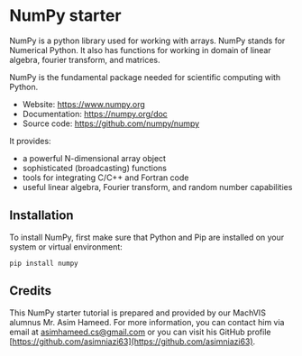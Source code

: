 # NumPy starter

NumPy is a python library used for working with arrays. NumPy stands for Numerical Python. It also has functions for working in domain of linear algebra, fourier transform, and matrices.

NumPy is the fundamental package needed for scientific computing with Python.

- Website: https://www.numpy.org
- Documentation: https://numpy.org/doc
- Source code: https://github.com/numpy/numpy

It provides:

- a powerful N-dimensional array object
- sophisticated (broadcasting) functions
- tools for integrating C/C++ and Fortran code
- useful linear algebra, Fourier transform, and random number capabilities


## Installation
To install NumPy, first make sure that Python and Pip are installed on your system or virtual environment:
```
pip install numpy
```

## Credits
This NumPy starter tutorial is prepared and provided by our MachVIS alumnus Mr. Asim Hameed. For more information, you can contact him via email at [asimhameed.cs@gmail.com](asimhameed.cs@gmail.com) or you can visit his GitHub profile [https://github.com/asimniazi63](https://github.com/asimniazi63).